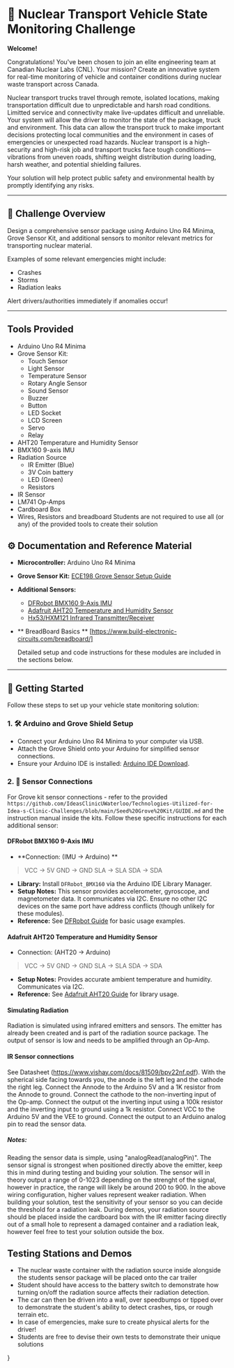 # 🚚 Nuclear Transport Vehicle State Monitoring Challenge

**Welcome!**

Congratulations! You've been chosen to join an elite engineering team at Canadian Nuclear Labs (CNL). Your mission? Create an innovative system for real-time monitoring of vehicle and container conditions during nuclear waste transport across Canada.

Nuclear transport trucks travel through remote, isolated locations, making transportation difficult due to unpredictable and harsh road conditions. Limitted service and connectivity make live-updates difficult and unreliable. Your system will allow the driver to monitor the state of the package, truck and environment. This data can allow the transport truck to make important decisions protecting local communities and the environment in cases of emergencies or unexpected road hazards. Nuclear transport is a high-security and high-risk job and transport trucks face tough conditions—vibrations from uneven roads, shifting weight distribution during loading, harsh weather, and potential shielding failures.

Your solution will help protect public safety and environmental health by promptly identifying any risks.

---

## 📖 Challenge Overview

Design a comprehensive sensor package using Arduino Uno R4 Minima, Grove Sensor Kit, and additional sensors to monitor relevant metrics for transporting nuclear material.

Examples of some relevant emergencies might include:
- Crashes
- Storms
- Radiation leaks

Alert drivers/authorities immediately if anomalies occur!

---
## Tools Provided

- Arduino Uno R4 Minima
- Grove Sensor Kit:
    - Touch Sensor
    - Light Sensor
    - Temperature Sensor
    - Rotary Angle Sensor
    - Sound Sensor
    - Buzzer
    - Button
    - LED Socket
    - LCD Screen
    - Servo
    - Relay
- AHT20 Temperature and Humidity Sensor
- BMX160 9-axis IMU
- Radiation Source
    - IR Emitter (Blue)
    - 3V Coin battery
    - LED (Green)
    - Resistors
- IR Sensor
- LM741 Op-Amps
- Cardboard Box
- Wires, Resistors and breadboard
  Students are not required to use all (or any) of the provided tools to create their solution 

## ⚙️ Documentation and Reference Material

- **Microcontroller:** Arduino Uno R4 Minima
- **Grove Sensor Kit:** [ECE198 Grove Sensor Setup Guide](https://github.com/IdeasClinicUWaterloo/Technologies-Utilized-for-Idea-s-Clinic-Challenges/blob/main/Seed%20Grove%20Kit/GUIDE.md)
- **Additional Sensors:**

    - [DFRobot BMX160 9-Axis IMU](https://wiki.dfrobot.com/BMX160_9-axis_Sensor_Module_SKU_SEN0373)
    - [Adafruit AHT20 Temperature and Humidity Sensor](https://learn.adafruit.com/adafruit-aht20)
    - [Hx53/HXM121 Infrared Transmitter/Receiver](https://mschoeffler.com/2021/05/01/arduino-tutorial-ir-transmitter-and-ir-ir-receiver-hx-m121-hx-53-ky-005-ky-022-keyes-iduino-open-smart/)
- ** BreadBoard Basics ** [https://www.build-electronic-circuits.com/breadboard/]

  Detailed setup and code instructions for these modules are included in the sections below.

---

## 🚀 Getting Started

Follow these steps to set up your vehicle state monitoring solution:

### 1. 🛠 Arduino and Grove Shield Setup

- Connect your Arduino Uno R4 Minima to your computer via USB.
- Attach the Grove Shield onto your Arduino for simplified sensor connections.
- Ensure your Arduino IDE is installed: [Arduino IDE Download](https://www.arduino.cc/en/software).

### 2. 📡 Sensor Connections

For Grove kit sensor connections - refer to the provided `https://github.com/IdeasClinicUWaterloo/Technologies-Utilized-for-Idea-s-Clinic-Challenges/blob/main/Seed%20Grove%20Kit/GUIDE.md` and the instruction manual inside the kits.
Follow these specific instructions for each additional sensor:

#### DFRobot BMX160 9-Axis IMU

-   **Connection: (IMU -> Arduino) **
>VCC -> 5V
>GND -> GND
>SLA -> SLA
>SDA -> SDA  
-   **Library:** Install `DFRobot_BMX160` via the Arduino IDE Library Manager.
-   **Setup Notes:** This sensor provides accelerometer, gyroscope, and magnetometer data. It communicates via I2C. Ensure no other I2C devices on the same port have address conflicts (though unlikely for these modules).
-   **Reference:** See [DFRobot Guide](https://wiki.dfrobot.com/BMX160_9-axis_Sensor_Module_SKU_SEN0373) for basic usage examples.

#### Adafruit AHT20 Temperature and Humidity Sensor

-   Connection: (AHT20 -> Arduino)
>VCC -> 5V
>GND -> GND
>SLA -> SLA
>SDA -> SDA  
-   **Setup Notes:** Provides accurate ambient temperature and humidity. Communicates via I2C.
-   **Reference:** See [Adafruit AHT20 Guide](https://learn.adafruit.com/adafruit-aht20) for library usage.

#### Simulating Radiation
Radiation is simulated using infrared emitters and sensors. The emitter has already been created and is part of the radiation source package. The output of sensor is low and needs to be amplified through an Op-Amp.

#### IR Sensor connections
See Datasheet (https://www.vishay.com/docs/81509/bpv22nf.pdf). With the spherical side facing towards you, the anode is the left leg and the cathode the right leg. Connect the Annode to the Arduino 5V and a 1K resistor from the Annode to ground. Connect the cathode to the non-inverting input of the Op-amp. Connect the output ot the inverting input using a 100k resistor and the inverting input to ground using a 1k resistor. Connect VCC to the Arduino 5V and the VEE to ground. Connect the output to an Arduino analog pin to read the sensor data. 

##### Notes:
Reading the sensor data is simple, using "analogRead(analogPin)". 
The sensor signal is strongest when positioned directly above the emitter, keep this in mind during testing and buiding your solution. The sensor will in theory output a range of 0-1023 depending on the strenght of the signal, however in practice, the range will likely be around 200 to 900. In the above wiring configuration, higher values represent weaker radiation. When building your solution, test the sensitivity of your sensor so you can decide the threshold for a radiation leak. 
During demos, your radiation source should be placed inside the cardboard box with the IR emitter facing directly out of a small hole to represent a damaged container and a radiation leak, however feel free to test your solution outside the box.


## Testing Stations and Demos

 - The nuclear waste container with the radiation source inside alongside the students sensor package will be placed onto the car trailer
 - Student should have access to the battery switch to demonstrate how turning on/off the radiation source affects their radiation detection.
 - The car can then be driven into a wall, over speedbumps or tipped over to demonstrate the student's ability to detect crashes, tips, or rough terrain etc.
 - In case of emergencies, make sure to create physical alerts for the driver!
 - Students are free to devise their own tests to demonstrate their unique solutions

}
